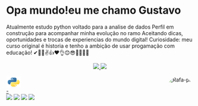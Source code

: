# Opa mundo!eu me chamo Gustavo
Atualmente estudo python voltado para a analise de dados
Perfil em construção para acompanhar minha evolução no ramo 
Aceitando dicas, oportunidades e trocas de experiencias do mundo digital!
Curiosidade: meu curso original é historia e tenho a ambição de usar progamação com educação!
✔👀👏✌👍❤👌😊😎🍳🚀🔥🌟

<div align="center">
  <a href="https://github.com/GustavoCleon/A1">
  <img height="180em" src="https://github-readme-stats.vercel.app/api?username=28062418&show_icons=true&theme=dracula&include_all_commits=true&count_private=true"/>
  <img height="180em" src="https://github-readme-stats.vercel.app/api/top-langs/?username=28062418&layout=compact&langs_count=7&theme=dracula"/>
</div>
  <div style="display: inline_block"><br>
  <img align="center" alt="Rafa-Python" height="30" width="40" src="https://raw.githubusercontent.com/devicons/devicon/master/icons/python/python-original.svg">
  
  <img align="right" alt="Rafa-pic" height="150" style="border-radius:50px;" src="https://i.pinimg.com/originals/00/2d/7e/002d7e638fb463fb7a266f5ffc7ac47d.gif?width=676&height=676">
    
</div>
  -
  
  
<div> 
  <a href="https://www.instagram.com/k.indgusta/" target="_blank"><img src="https://img.shields.io/badge/-Instagram-%23E4405F?style=for-the-badge&logo=instagram&logoColor=white" target="_blank"></a>
 <a href="https://discord.gg/k4hN39cPad" target="_blank"><img src="https://img.shields.io/badge/Discord-7289DA?style=for-the-badge&logo=discord&logoColor=white" target="_blank"></a> 
  <a href = "mailto:gustavocleonmarques@gmail.com"><img src="https://img.shields.io/badge/-Gmail-%23333?style=for-the-badge&logo=gmail&logoColor=white" target="_blank"></a>
  <a href="https://www.linkedin.com/in/gustavocleom213789223" target="_blank"><img src="https://img.shields.io/badge/-LinkedIn-%230077B5?style=for-the-badge&logo=linkedin&logoColor=white" target="_blank"></a> 
 
</div>

